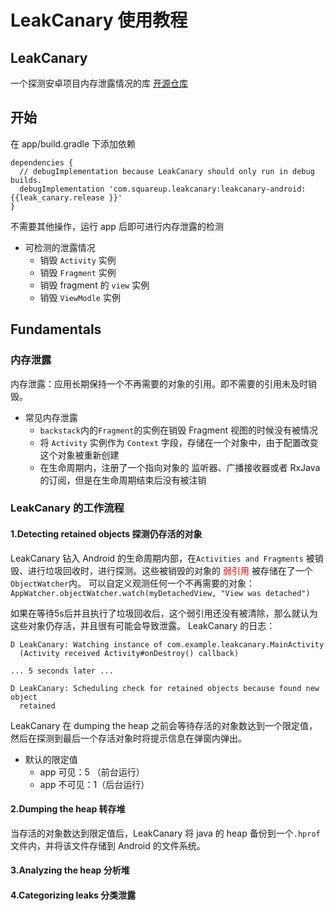 # LeakCanary 使用教程

## LeakCanary

一个探测安卓项目内存泄露情况的库
[开源仓库](https://github.com/square/leakcanary)

## 开始

在 app/build.gradle 下添加依赖

```
dependencies {
  // debugImplementation because LeakCanary should only run in debug builds.
  debugImplementation 'com.squareup.leakcanary:leakcanary-android:{{leak_canary.release }}'
}
```

不需要其他操作，运行 app 后即可进行内存泄露的检测

- 可检测的泄露情况
    + 销毁 `Activity` 实例
    + 销毁 `Fragment` 实例
    + 销毁 fragment 的 `view` 实例
    + 销毁 `ViewModle` 实例

## Fundamentals

### 内存泄露
内存泄露：应用长期保持一个不再需要的对象的引用。即不需要的引用未及时销毁。

- 常见内存泄露
    + `backstack`内的`Fragment`的实例在销毁 Fragment 视图的时候没有被情况
    + 将 `Activity` 实例作为 `Context` 字段，存储在一个对象中，由于配置改变这个对象被重新创建
    + 在生命周期内，注册了一个指向对象的 监听器、广播接收器或者 RxJava 的订阅，但是在生命周期结束后没有被注销

### LeakCanary 的工作流程

#### 1.Detecting retained objects 探测仍存活的对象
LeakCanary 钻入 Android 的生命周期内部，在`Activities and Fragments` 被销毁、进行垃圾回收时，进行探测。这些被销毁的对象的 <font color=red>弱引用</font> 被存储在了一个`ObjectWatcher`内。
可以自定义观测任何一个不再需要的对象：
`AppWatcher.objectWatcher.watch(myDetachedView, "View was detached")`

如果在等待5s后并且执行了垃圾回收后，这个弱引用还没有被清除，那么就认为这些对象仍存活，并且很有可能会导致泄露。
LeakCanary 的日志：
```
D LeakCanary: Watching instance of com.example.leakcanary.MainActivity
  (Activity received Activity#onDestroy() callback) 

... 5 seconds later ...

D LeakCanary: Scheduling check for retained objects because found new object
  retained
```
LeakCanary 在 dumping the heap 之前会等待存活的对象数达到一个限定值，然后在探测到最后一个存活对象时将提示信息在弹窗内弹出。

- 默认的限定值
    + app 可见：5 （前台运行）
    + app 不可见：1（后台运行）


#### 2.Dumping the heap 转存堆
当存活的对象数达到限定值后，LeakCanary 将 java 的 heap 备份到一个`.hprof`文件内，并将该文件存储到 Android 的文件系统。


#### 3.Analyzing the heap 分析堆
#### 4.Categorizing leaks 分类泄露


